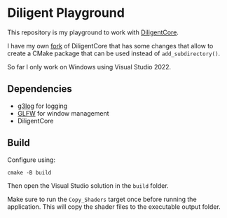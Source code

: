 # Diligent Playground

This repository is my playground to work with
[DiligentCore](https://github.com/DiligentGraphics/DiligentCore).

I have my own
[fork](https://github.com/martinweber/DiligentCore/tree/cmake_package_config) of DiligentCore that has some changes that allow to create a CMake package
that can be used instead of `add_subdirectory()`.

So far I only work on Windows using Visual Studio 2022.

## Dependencies

- [g3log](https://github.com/KjellKod/g3log) for logging
- [GLFW](https://www.glfw.org/) for window management
- DiligentCore

## Build

Configure using:

```shell
cmake -B build
```

Then open the Visual Studio solution in the `build` folder.

Make sure to run the `Copy_Shaders` target once before running the
application. This will copy the shader files to the executable output
folder.
